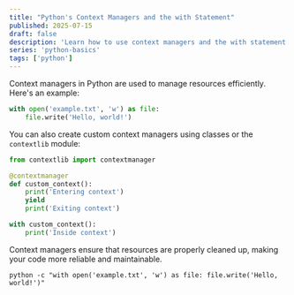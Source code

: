 ```yaml
---
title: "Python's Context Managers and the with Statement"
published: 2025-07-15
draft: false
description: 'Learn how to use context managers and the with statement in Python for resource management.'
series: 'python-basics'
tags: ['python']
---
```


Context managers in Python are used to manage resources efficiently. Here's an example:

```python
with open('example.txt', 'w') as file:
    file.write('Hello, world!')
```

You can also create custom context managers using classes or the `contextlib` module:

```python
from contextlib import contextmanager

@contextmanager
def custom_context():
    print('Entering context')
    yield
    print('Exiting context')

with custom_context():
    print('Inside context')
```

Context managers ensure that resources are properly cleaned up, making your code more reliable and maintainable.

```shell title="Using Python Context Managers"
python -c "with open('example.txt', 'w') as file: file.write('Hello, world!')"
```
